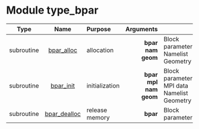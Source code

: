 # Module type_bpar

| Type | Name | Purpose | Arguments |     | Type | Intent |
| :--: | :--: | :------ | ----: | :-------- | :--: | :----: |
| subroutine | [bpar_alloc](https://github.com/JCSDA/saber/tree/develop/src/saber/bump/type_bpar.F90#L57) | allocation | **bpar**<br>**nam**<br>**geom** |  Block parameters<br> Namelist<br> Geometry | class(bpar_type)<br>type(nam_type)<br>type(geom_type) | inout<br>in<br>in |
| subroutine | [bpar_init](https://github.com/JCSDA/saber/tree/develop/src/saber/bump/type_bpar.F90#L100) | initialization | **bpar**<br>**mpl**<br>**nam**<br>**geom** |  Block parameters<br> MPI data<br> Namelist<br> Geometry | class(bpar_type)<br>type(mpl_type)<br>type(nam_type)<br>type(geom_type) | inout<br>inout<br>in<br>in |
| subroutine | [bpar_dealloc](https://github.com/JCSDA/saber/tree/develop/src/saber/bump/type_bpar.F90#L291) | release memory | **bpar** |  Block parameters | class(bpar_type) | inout |
